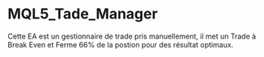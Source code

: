 # MQL5_Tade_Manager
Cette EA est un gestionnaire de trade pris manuellement, il met un Trade à Break Even et Ferme 66% de la postion pour des résultat optimaux.
